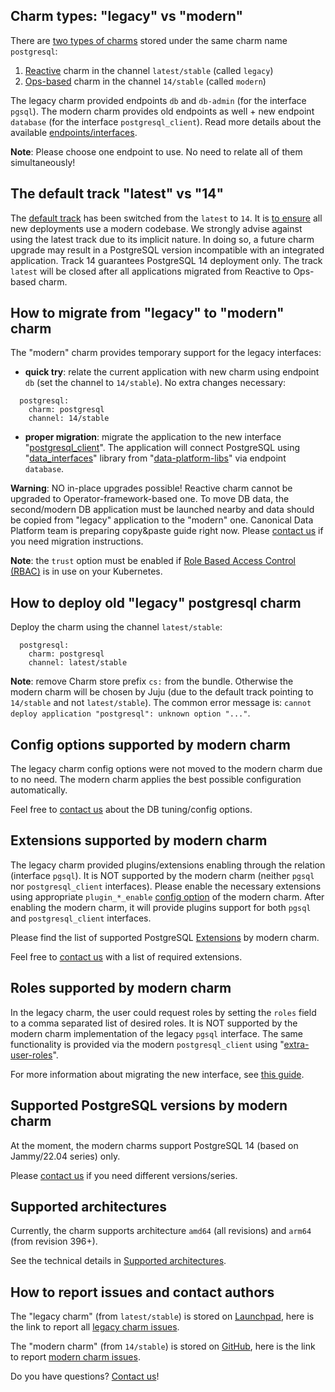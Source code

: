 ## Charm types: "legacy" vs "modern"
There are [two types of charms](https://juju.is/docs/sdk/charm-taxonomy#heading--charm-types-by-generation) stored under the same charm name `postgresql`:

1. [Reactive](https://juju.is/docs/sdk/charm-taxonomy#heading--reactive)  charm in the channel `latest/stable` (called `legacy`)
2. [Ops-based](https://juju.is/docs/sdk/ops) charm in the channel `14/stable` (called `modern`)

The legacy charm provided endpoints `db` and `db-admin` (for the interface `pgsql`). The modern charm provides old endpoints as well + new endpoint `database` (for the interface `postgresql_client`). Read more details about the available [endpoints/interfaces](https://charmhub.io/postgresql/docs/e-interfaces).

**Note**: Please choose one endpoint to use. No need to relate all of them simultaneously!

## The default track "latest" vs "14"

The [default track](https://docs.openstack.org/charm-guide/yoga/project/charm-delivery.html) has been switched from the `latest` to `14`. It is [to ensure](https://discourse.charmhub.io/t/request-switch-default-track-from-latest-to-14-for-postgresql-k8s-charms/10314) all new deployments use a modern codebase. We strongly advise against using the latest track due to its implicit nature. In doing so, a future charm upgrade may result in a PostgreSQL version incompatible with an integrated application. Track 14 guarantees PostgreSQL 14 deployment only. The track `latest` will be closed after all applications migrated from Reactive to Ops-based charm.

<a name="howtomigrate"></a>
## How to migrate from "legacy" to "modern" charm

The "modern" charm provides temporary support for the legacy interfaces:

* **quick try**: relate the current application with new charm using endpoint `db` (set the channel to `14/stable`). No extra changes necessary:

```
  postgresql:
    charm: postgresql
    channel: 14/stable
```

* **proper migration**: migrate the application to the new interface "[postgresql_client](https://github.com/canonical/charm-relation-interfaces)". The application will connect PostgreSQL using "[data_interfaces](https://charmhub.io/data-platform-libs/libraries/data_interfaces)" library from "[data-platform-libs](https://github.com/canonical/data-platform-libs/)" via endpoint `database`.

**Warning**: NO in-place upgrades possible! Reactive charm cannot be upgraded to Operator-framework-based one. To move DB data, the second/modern DB application must be launched nearby and data should be copied from "legacy" application to the "modern" one. Canonical Data Platform team is preparing copy&paste guide right now. Please [contact us](https://chat.charmhub.io/charmhub/channels/data-platform) if you need migration instructions.

**Note**: the `trust` option must be enabled if [ Role Based Access Control (RBAC)](https://kubernetes.io/docs/concepts/security/rbac-good-practices/) is in use on your Kubernetes.

## How to deploy old "legacy" postgresql charm

Deploy the charm using the channel `latest/stable`:

```
  postgresql:
    charm: postgresql
    channel: latest/stable
```

**Note**: remove Charm store prefix `cs:` from the bundle. Otherwise the modern charm will be chosen by Juju (due to the default track pointing to `14/stable` and not `latest/stable`). The common error message is: `cannot deploy application "postgresql": unknown option "..."`.

## Config options supported by modern charm

The legacy charm config options were not moved to the modern charm due to no need. The modern charm applies the best possible configuration automatically. 

Feel free to [contact us](https://chat.charmhub.io/charmhub/channels/data-platform) about the DB tuning/config options.

## Extensions supported by modern charm

The legacy charm provided plugins/extensions enabling through the relation (interface `pgsql`). It is NOT supported by the modern charm (neither `pgsql` nor `postgresql_client` interfaces). Please enable the necessary extensions using appropriate `plugin_*_enable` [config option](https://charmhub.io/postgresql/configure) of the modern charm. After enabling the modern charm, it will provide plugins support for both `pgsql` and `postgresql_client` interfaces.

Please find the list of supported PostgreSQL [Extensions](/t/10946) by modern charm. 

Feel free to [contact us](/t/11863) with a list of required extensions.

## Roles supported by modern charm

In the legacy charm, the user could request roles by setting the `roles` field to a comma separated list of desired roles. It is NOT supported by the modern charm implementation of the legacy `pgsql` interface. The same functionality is provided via the modern `postgresql_client` using "[extra-user-roles](/t/10798#extra-user-roles)". 

For more information about migrating the new interface, see [this guide](/t/11865).

## Supported PostgreSQL versions by modern charm

At the moment, the modern charms support PostgreSQL 14 (based on Jammy/22.04 series) only.

Please [contact us](https://chat.charmhub.io/charmhub/channels/data-platform) if you need different versions/series.

## Supported architectures

Currently, the charm supports architecture `amd64` (all revisions) and `arm64` (from revision 396+). 

See the technical details in [Supported architectures](/t/11743).

## How to report issues and contact authors

The "legacy charm" (from `latest/stable`) is stored on [Launchpad](https://git.launchpad.net/postgresql-charm/), here is the link to report all [legacy charm issues](https://bugs.launchpad.net/postgresql-charm).

The "modern charm" (from `14/stable`) is stored on [GitHub](https://github.com/canonical/postgresql-operator), here is the link to report [modern charm issues](https://github.com/canonical/postgresql-operator/issues/new/choose).

Do you have questions? [Contact us](/t/11863)!